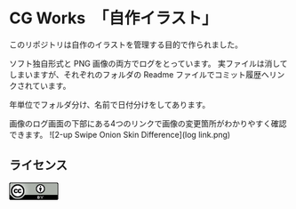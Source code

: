 CG Works　「自作イラスト」
==========================

このリポジトリは自作のイラストを管理する目的で作られました。

ソフト独自形式と PNG 画像の両方でログをとっています。
実ファイルは消してしまいますが、それぞれのフォルダの Readme ファイルでコミット履歴へリンクされています。

年単位でフォルダ分け、名前で日付分けをしてあります。


画像のログ画面の下部にある4つのリンクで画像の変更箇所がわかりやすく確認できます。
![2-up Swipe Onion Skin Difference](log link.png)


ライセンス
-----------

[![This work is licensed under the Creative Commons 表示 2.1 日本 License. To view a copy of this license](88x31.png)](http://creativecommons.org/licenses/by/2.1/jp/)